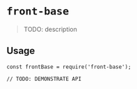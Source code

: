 # `front-base`

> TODO: description

## Usage

```
const frontBase = require('front-base');

// TODO: DEMONSTRATE API
```
